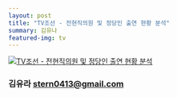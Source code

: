 ```yaml
---
layout: post
title: "TV조선 - 전현직의원 및 정당인 출연 현황 분석"
summary: 김유나
featured-img: tv
---
```


<html><body>
<div class='tableauPlaceholder' id='viz1520561669831' style='position: relative'><noscript><a href='#'><img alt='TV조선 - 전현직의원 및 정당인 출연 현황 분석 ' src='https:&#47;&#47;public.tableau.com&#47;static&#47;images&#47;TV&#47;TV_1_2&#47;TV-&#47;1_rss.png' style='border: none' /></a></noscript><object class='tableauViz'  style='display:none;'><param name='host_url' value='https%3A%2F%2Fpublic.tableau.com%2F' /> <param name='embed_code_version' value='3' /> <param name='path' value='views&#47;TV_1_2&#47;TV-?:embed=y&amp;:display_count=y' /> <param name='toolbar' value='no' /><param name='static_image' value='https:&#47;&#47;public.tableau.com&#47;static&#47;images&#47;TV&#47;TV_1_2&#47;TV-&#47;1.png' /> <param name='animate_transition' value='yes' /><param name='display_static_image' value='yes' /><param name='display_spinner' value='yes' /><param name='display_overlay' value='yes' /><param name='display_count' value='yes' /></object></div>                <script type='text/javascript'>                    var divElement = document.getElementById('viz1520561669831');                    var vizElement = divElement.getElementsByTagName('object')[0];                    vizElement.style.width='100%';vizElement.style.height='991px';                    var scriptElement = document.createElement('script');                    scriptElement.src = 'https://public.tableau.com/javascripts/api/viz_v1.js';                    vizElement.parentNode.insertBefore(scriptElement, vizElement);                </script>
</body></html>



### 김유라 [stern0413@gmail.com](mailto:stern0413@gmail.com)